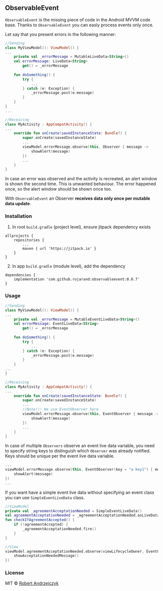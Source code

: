 ## ObservableEvent
`ObservableEvent` is the missing piece of code in the Android MVVM code base. Thanks to `ObservableEvent` you can easly process events only once.

Let say that you present errors in the following manner:

```kotlin
//Sending
class MyViewModel(): ViewModel() {
...
    private val _errorMessage = MutableLiveData<String>()
    val errorMessage: LiveData<String>
        get() = _errorMessage
    
    fun doSomething() {
        try {
            ...
        } catch (e: Exception) {
            _errorMessage.post(e.message)
        }
    }
}
...

//Receiving
class MyActivity : AppCompatActivity() {
...
    override fun onCreate(savedInstanceState: Bundle?) {
        super.onCreate(savedInstanceState)
        ...
        viewModel.errorMessage.observe(this, Observer { message ->
            showAlert(message)
        })
        ...
    }
}
```
In case an error was observed and the activity is recreated, an alert window is shown the second time. This is unwanted behaviour. The error happened once, so the alert window should be shown once too.

With `ObservableEvent` an Observer **receives data only once per mutable data update**.

### Installation

1. In root `build.gradle` (project level), ensure jitpack dependency exists
```
allprojects {
    repositories {
        ...
        maven { url 'https://jitpack.io' }
    }
}
```
2. In app `build.gradle` (module level), add the dependency
```
dependencies {
    implementation 'com.github.rojarand:observableevent:0.0.7'
}
```

### Usage

```kotlin
//Sending
class MyViewModel(): ViewModel() {
...
    private val _errorMessage = MutableEventLiveData<String>()
    val errorMessage: EventLiveData<String>
        get() = _errorMessage
    
    fun doSomething() {
        try {
            ...
        } catch (e: Exception) {
            _errorMessage.post(e.message)
        }
    }
...
}

//Receiving
class MyActivity : AppCompatActivity() {
...
    override fun onCreate(savedInstanceState: Bundle?) {
        super.onCreate(savedInstanceState)
        ...
        //Note!!! We use EventObserver here
        viewModel.errorMessage.observe(this, EventObserver { message ->
            showAlert(message)
        })
        ...
    }
}
```

In case of multiple `Observers` observe an event live data variable, you need to specify string keys to distinguish which `Observer` was already notified. Keys should be unique per the event live data variable.

```kotlin
...
viewModel.errorMessage.observe(this, EventObserver(key = "a key1") { message ->
    showAlert(message)
})
...
```

If you want have a simple event live data without specifying an event class you can use `SimpleEventLiveData` class.

```kotlin
//ViewModel
private val _agreementAcceptationNeeded = SimpleEventLiveData()
val agreementAcceptationNeeded = _agreementAcceptationNeeded.asLiveData()
fun checkIfAgreementAccepted() {
    if (!agreementAccepted) {
        _agreementAcceptationNeeded.fire()
    }
}

//View
viewModel.agreementAcceptationNeeded.observe(viewLifecycleOwner, EventObserver {
    showAcceptationNeededMessage()
})
```

### License
MIT © [Robert Andrzejczyk](https://github.com/rojarand)

